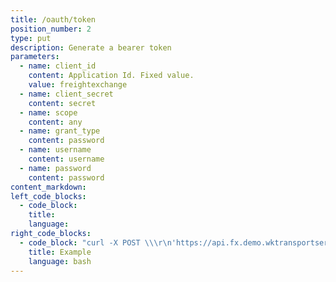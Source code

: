 ```yaml
---
title: /oauth/token
position_number: 2
type: put
description: Generate a bearer token
parameters:
  - name: client_id
    content: Application Id. Fixed value.
    value: freightexchange
  - name: client_secret
    content: secret
  - name: scope
    content: any
  - name: grant_type
    content: password
  - name: username
    content: username
  - name: password
    content: password
content_markdown:
left_code_blocks:
  - code_block:
    title:
    language:
right_code_blocks:
  - code_block: "curl -X POST \\\r\n'https://api.fx.demo.wktransportservices.com/oauth/token?client_id=freightexchange&client_secret=secret&scope=any&grant_type=password&username={username}&password={password}' \\\r\n  -H 'Accept: application/json' \\\r\n  -H 'Cache-Control: no-cache' \\\r\n"
    title: Example
    language: bash
---
```


